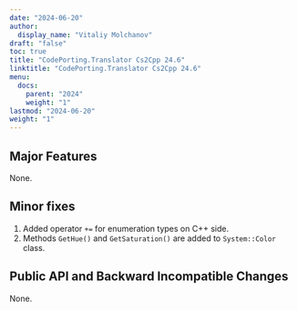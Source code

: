 ```yaml
---
date: "2024-06-20"
author:
  display_name: "Vitaliy Molchanov"
draft: "false"
toc: true
title: "CodePorting.Translator Cs2Cpp 24.6"
linktitle: "CodePorting.Translator Cs2Cpp 24.6"
menu:
  docs:
    parent: "2024"
    weight: "1"
lastmod: "2024-06-20"
weight: "1"
---
```


## Major Features ##

None.

## Minor fixes ##

1. Added operator `+=` for enumeration types on C++ side.
1. Methods `GetHue()` and `GetSaturation()` are added to `System::Color` class.

## Public API and Backward Incompatible Changes ##

None.
